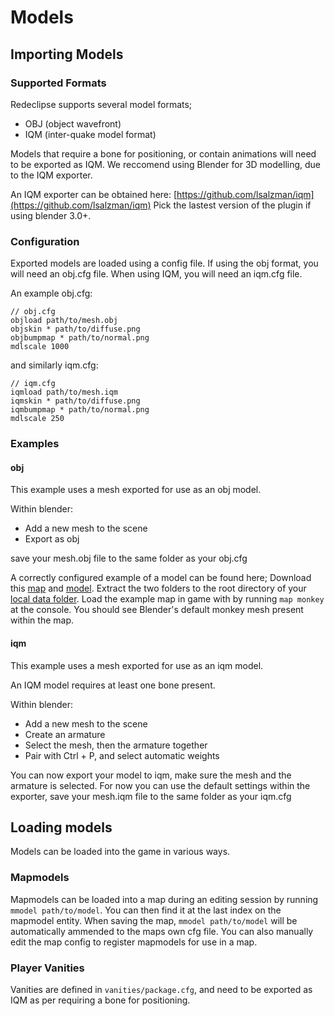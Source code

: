 # Models
## Importing Models
### Supported Formats
Redeclipse supports several model formats;
* OBJ (object wavefront)
* IQM (inter-quake model format)

Models that require a bone for positioning, or contain animations will need to be exported as IQM. We reccomend using Blender for 3D modelling, due to the IQM exporter.

An IQM exporter can be obtained here: [https://github.com/lsalzman/iqm](https://github.com/lsalzman/iqm)
Pick the lastest version of the plugin if using blender 3.0+.

### Configuration
Exported models are loaded using a config file. If using the obj format, you will need an obj.cfg file. When using IQM, you will need an iqm.cfg file.

An example obj.cfg:
```
// obj.cfg
objload path/to/mesh.obj
objskin * path/to/diffuse.png
objbumpmap * path/to/normal.png
mdlscale 1000
```
and similarly iqm.cfg:
```
// iqm.cfg
iqmload path/to/mesh.iqm
iqmskin * path/to/diffuse.png
iqmbumpmap * path/to/normal.png
mdlscale 250
```

### Examples
#### obj
This example uses a mesh exported for use as an obj model.

Within blender:
* Add a new mesh to the scene
* Export as obj

save your mesh.obj file to the same folder as your obj.cfg

A correctly configured example of a model can be found here; Download this [map](https://github.com/redeclipse/docs/raw/master/editing/monkey-map.rar) and [model](https://github.com/redeclipse/docs/raw/master/editing/monkey-model.rar). Extract the two folders to the root directory of your [local data folder](https://www.redeclipse.net/docs/FAQ#where-do-i-find-screenshots-logs-and-other-user-data). Load the example map in game with by running `map monkey` at the console. You should see Blender's default monkey mesh present within the map.


#### iqm
This example uses a mesh exported for use as an iqm model.

An IQM model requires at least one bone present.

Within blender:
* Add a new mesh to the scene
* Create an armature
* Select the mesh, then the armature together
* Pair with Ctrl + P, and select automatic weights

You can now export your model to iqm, make sure the mesh and the armature is selected. For now you can use the default settings within the exporter, save your mesh.iqm file to the same folder as your iqm.cfg

## Loading models
Models can be loaded into the game in various ways.

### Mapmodels
Mapmodels can be loaded into a map during an editing session by running `mmodel path/to/model`. You can then find it at the last index on the mapmodel entity. When saving the map, `mmodel path/to/model` will be automatically ammended to the maps own cfg file. You can also manually edit the map config to register mapmodels for use in a map.

### Player Vanities
Vanities are defined in `vanities/package.cfg`, and need to be exported as IQM as per requiring a bone for positioning.
